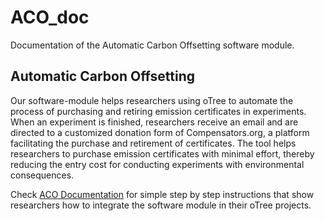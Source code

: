 # ACO_doc
Documentation of the Automatic Carbon Offsetting software module.

## Automatic Carbon Offsetting
Our software-module helps researchers using oTree to automate the process of purchasing and retiring emission certificates in experiments.
When an experiment is finished, researchers receive an email and are directed to a customized donation form of Compensators.org,
a platform facilitating the purchase and retirement of certificates. The tool helps researchers to purchase emission certificates with minimal effort,
thereby reducing the entry cost for conducting experiments with environmental consequences.

Check [ACO Documentation](https://aco-doc.readthedocs.io/en/latest/) for simple step by step instructions that show researchers how to integrate the software module in their oTree projects.
